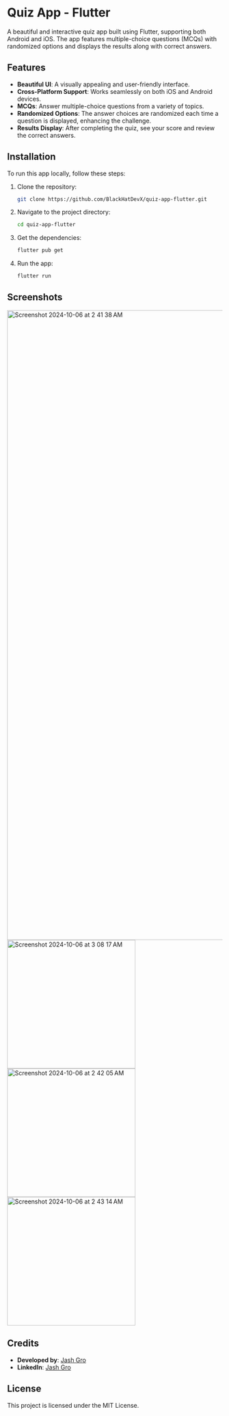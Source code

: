 # Quiz App - Flutter

A beautiful and interactive quiz app built using Flutter, supporting both Android and iOS. The app features multiple-choice questions (MCQs) with randomized options and displays the results along with correct answers.

## Features

- **Beautiful UI**: A visually appealing and user-friendly interface.
- **Cross-Platform Support**: Works seamlessly on both iOS and Android devices.
- **MCQs**: Answer multiple-choice questions from a variety of topics.
- **Randomized Options**: The answer choices are randomized each time a question is displayed, enhancing the challenge.
- **Results Display**: After completing the quiz, see your score and review the correct answers.

## Installation

To run this app locally, follow these steps:

1. Clone the repository:
   ```bash
   git clone https://github.com/BlackHatDevX/quiz-app-flutter.git
   ```
2. Navigate to the project directory:
   ```bash
   cd quiz-app-flutter
   ```
3. Get the dependencies:
   ```bash
   flutter pub get
   ```
4. Run the app:
   ```bash
   flutter run
   ```

## Screenshots

<img width="1470" alt="Screenshot 2024-10-06 at 2 41 38 AM" src="https://github.com/user-attachments/assets/1d01894b-6d32-4fe3-8efa-59a559df42d6">

<img width="300" alt="Screenshot 2024-10-06 at 3 08 17 AM" src="https://github.com/user-attachments/assets/4562e452-2150-499b-b3cb-de777fba11d5">

<img width="300" alt="Screenshot 2024-10-06 at 2 42 05 AM" src="https://github.com/user-attachments/assets/897f7377-ddd2-4dbc-9658-995eafd10cd8">

<img width="300" alt="Screenshot 2024-10-06 at 2 43 14 AM" src="https://github.com/user-attachments/assets/28bc1009-1ce7-41b1-9769-cfbe032a83fe">


## Credits

- **Developed by**: [Jash Gro](https://bit.ly/jashgro)
- **LinkedIn**: [Jash Gro](https://www.linkedin.com/in/jash-gro/)

## License

This project is licensed under the MIT License.
